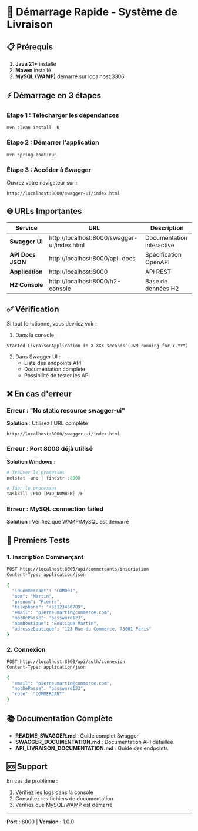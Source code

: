 # 🚀 Démarrage Rapide - Système de Livraison

## 📋 Prérequis

1. **Java 21+** installé
2. **Maven** installé
3. **MySQL (WAMP)** démarré sur localhost:3306

## ⚡ Démarrage en 3 étapes

### Étape 1 : Télécharger les dépendances
```powershell
mvn clean install -U
```

### Étape 2 : Démarrer l'application
```powershell
mvn spring-boot:run
```

### Étape 3 : Accéder à Swagger
Ouvrez votre navigateur sur :

```
http://localhost:8000/swagger-ui/index.html
```

## 🌐 URLs Importantes

| Service | URL | Description |
|---------|-----|-------------|
| **Swagger UI** | http://localhost:8000/swagger-ui/index.html | Documentation interactive |
| **API Docs JSON** | http://localhost:8000/api-docs | Spécification OpenAPI |
| **Application** | http://localhost:8000 | API REST |
| **H2 Console** | http://localhost:8000/h2-console | Base de données H2 |

## ✅ Vérification

Si tout fonctionne, vous devriez voir :

1. Dans la console :
```
Started LivraisonApplication in X.XXX seconds (JVM running for Y.YYY)
```

2. Dans Swagger UI :
   - Liste des endpoints API
   - Documentation complète
   - Possibilité de tester les API

## ❌ En cas d'erreur

### Erreur : "No static resource swagger-ui"
**Solution** : Utilisez l'URL complète
```
http://localhost:8000/swagger-ui/index.html
```

### Erreur : Port 8000 déjà utilisé
**Solution Windows** :
```powershell
# Trouver le processus
netstat -ano | findstr :8000

# Tuer le processus
taskkill /PID [PID_NUMBER] /F
```

### Erreur : MySQL connection failed
**Solution** : Vérifiez que WAMP/MySQL est démarré

## 🔐 Premiers Tests

### 1. Inscription Commerçant
```bash
POST http://localhost:8000/api/commercants/inscription
Content-Type: application/json

{
  "idCommercant": "COM001",
  "nom": "Martin",
  "prenom": "Pierre",
  "telephone": "+33123456789",
  "email": "pierre.martin@commerce.com",
  "motDePasse": "password123",
  "nomBoutique": "Boutique Martin",
  "adresseBoutique": "123 Rue du Commerce, 75001 Paris"
}
```

### 2. Connexion
```bash
POST http://localhost:8000/api/auth/connexion
Content-Type: application/json

{
  "email": "pierre.martin@commerce.com",
  "motDePasse": "password123",
  "role": "COMMERCANT"
}
```

## 📚 Documentation Complète

- **README_SWAGGER.md** : Guide complet Swagger
- **SWAGGER_DOCUMENTATION.md** : Documentation API détaillée
- **API_LIVRAISON_DOCUMENTATION.md** : Guide des endpoints

## 🆘 Support

En cas de problème :
1. Vérifiez les logs dans la console
2. Consultez les fichiers de documentation
3. Vérifiez que MySQL/WAMP est démarré

---

**Port** : 8000 | **Version** : 1.0.0

